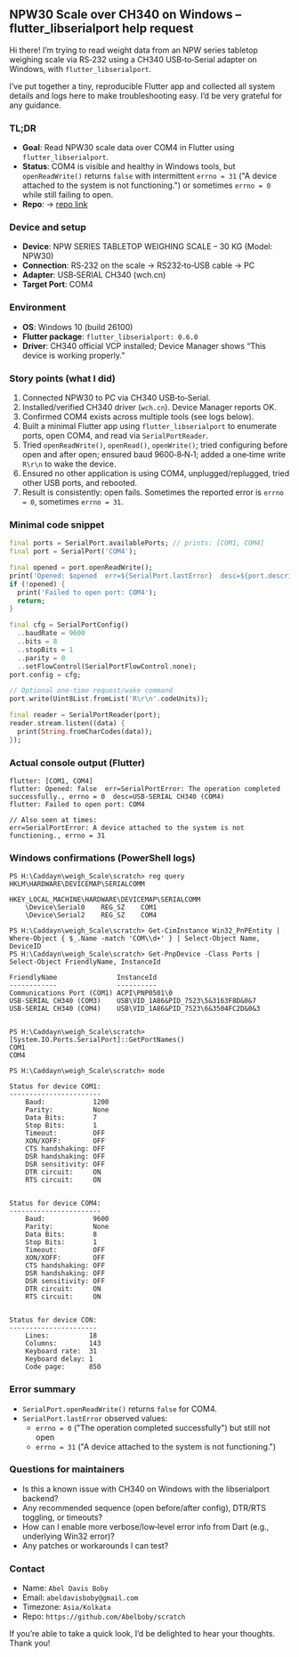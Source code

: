 ## NPW30 Scale over CH340 on Windows – flutter_libserialport help request

Hi there! I’m trying to read weight data from an NPW series tabletop weighing scale via RS‑232 using a CH340 USB‑to‑Serial adapter on Windows, with `flutter_libserialport`.

I’ve put together a tiny, reproducible Flutter app and collected all system details and logs here to make troubleshooting easy. I’d be very grateful for any guidance.

### TL;DR
- **Goal**: Read NPW30 scale data over COM4 in Flutter using `flutter_libserialport`.
- **Status**: COM4 is visible and healthy in Windows tools, but `openReadWrite()` returns `false` with intermittent `errno = 31` ("A device attached to the system is not functioning.") or sometimes `errno = 0` while still failing to open.
- **Repo**: → [repo link](https://github.com/Abelboby/scratch)

### Device and setup
- **Device**: NPW SERIES TABLETOP WEIGHING SCALE – 30 KG (Model: NPW30)
- **Connection**: RS‑232 on the scale → RS232‑to‑USB cable → PC
- **Adapter**: USB‑SERIAL CH340 (wch.cn)
- **Target Port**: COM4

### Environment
- **OS**: Windows 10 (build 26100)
- **Flutter package**: `flutter_libserialport: 0.6.0`
- **Driver**: CH340 official VCP installed; Device Manager shows “This device is working properly.”

### Story points (what I did)
1. Connected NPW30 to PC via CH340 USB‑to‑Serial.
2. Installed/verified CH340 driver (`wch.cn`). Device Manager reports OK.
3. Confirmed COM4 exists across multiple tools (see logs below).
4. Built a minimal Flutter app using `flutter_libserialport` to enumerate ports, open COM4, and read via `SerialPortReader`.
5. Tried `openReadWrite()`, `openRead()`, `openWrite()`; tried configuring before open and after open; ensured baud 9600‑8‑N‑1; added a one‑time write `R\r\n` to wake the device.
6. Ensured no other application is using COM4, unplugged/replugged, tried other USB ports, and rebooted.
7. Result is consistently: open fails. Sometimes the reported error is `errno = 0`, sometimes `errno = 31`.

### Minimal code snippet
```dart
final ports = SerialPort.availablePorts; // prints: [COM1, COM4]
final port = SerialPort('COM4');

final opened = port.openReadWrite();
print('Opened: $opened  err=${SerialPort.lastError}  desc=${port.description}');
if (!opened) {
  print('Failed to open port: COM4');
  return;
}

final cfg = SerialPortConfig()
  ..baudRate = 9600
  ..bits = 8
  ..stopBits = 1
  ..parity = 0
  ..setFlowControl(SerialPortFlowControl.none);
port.config = cfg;

// Optional one‑time request/wake command
port.write(Uint8List.fromList('R\r\n'.codeUnits));

final reader = SerialPortReader(port);
reader.stream.listen((data) {
  print(String.fromCharCodes(data));
});
```

### Actual console output (Flutter)
```
flutter: [COM1, COM4]
flutter: Opened: false  err=SerialPortError: The operation completed successfully., errno = 0  desc=USB-SERIAL CH340 (COM4)
flutter: Failed to open port: COM4

// Also seen at times:
err=SerialPortError: A device attached to the system is not functioning., errno = 31
```

### Windows confirmations (PowerShell logs)
```
PS H:\Caddayn\weigh_Scale\scratch> reg query HKLM\HARDWARE\DEVICEMAP\SERIALCOMM

HKEY_LOCAL_MACHINE\HARDWARE\DEVICEMAP\SERIALCOMM
    \Device\Serial0    REG_SZ    COM1
    \Device\Serial2    REG_SZ    COM4

PS H:\Caddayn\weigh_Scale\scratch> Get-CimInstance Win32_PnPEntity | Where-Object { $_.Name -match 'COM\\d+' } | Select-Object Name, DeviceID
PS H:\Caddayn\weigh_Scale\scratch> Get-PnpDevice -Class Ports | Select-Object FriendlyName, InstanceId

FriendlyName               InstanceId
------------               ----------
Communications Port (COM1) ACPI\PNP0501\0
USB-SERIAL CH340 (COM3)    USB\VID_1A86&PID_7523\5&3163F8D&0&7
USB-SERIAL CH340 (COM4)    USB\VID_1A86&PID_7523\6&3504FC2D&0&3


PS H:\Caddayn\weigh_Scale\scratch> [System.IO.Ports.SerialPort]::GetPortNames()
COM1
COM4

PS H:\Caddayn\weigh_Scale\scratch> mode

Status for device COM1:
-----------------------
    Baud:            1200
    Parity:          None
    Data Bits:       7
    Stop Bits:       1
    Timeout:         OFF
    XON/XOFF:        OFF
    CTS handshaking: OFF
    DSR handshaking: OFF
    DSR sensitivity: OFF
    DTR circuit:     ON
    RTS circuit:     ON


Status for device COM4:
-----------------------
    Baud:            9600
    Parity:          None
    Data Bits:       8
    Stop Bits:       1
    Timeout:         OFF
    XON/XOFF:        OFF
    CTS handshaking: OFF
    DSR handshaking: OFF
    DSR sensitivity: OFF
    DTR circuit:     ON
    RTS circuit:     ON


Status for device CON:
----------------------
    Lines:          18
    Columns:        143
    Keyboard rate:  31
    Keyboard delay: 1
    Code page:      850
```

### Error summary
- `SerialPort.openReadWrite()` returns `false` for COM4.
- `SerialPort.lastError` observed values:
  - `errno = 0` ("The operation completed successfully") but still not open
  - `errno = 31` ("A device attached to the system is not functioning.")

### Questions for maintainers
- Is this a known issue with CH340 on Windows with the libserialport backend?
- Any recommended sequence (open before/after config), DTR/RTS toggling, or timeouts?
- How can I enable more verbose/low‑level error info from Dart (e.g., underlying Win32 error)?
- Any patches or workarounds I can test?

### Contact
- Name: `Abel Davis Boby`
- Email: `abeldavisboby@gmail.com`
- Timezone: `Asia/Kolkata`
- Repo: `https://github.com/Abelboby/scratch`

If you’re able to take a quick look, I’d be delighted to hear your thoughts. Thank you!
